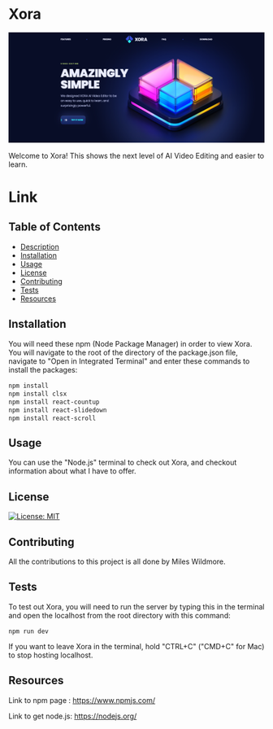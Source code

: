 # Xora

![xora-page.png](public/images/xora-page.png)

Welcome to Xora! This shows the next level of AI Video Editing and easier to learn.

# Link

## Table of Contents
* [Description](#description)
* [Installation](#installation)
* [Usage](#usage)
* [License](#license)
* [Contributing](#contributing)
* [Tests](#tests)
* [Resources](#resources)

## Installation
You will need these npm (Node Package Manager) in order to view Xora. You will navigate to the root of the directory of the package.json file, navigate to "Open in Integrated Terminal" and enter these commands to install the packages:
```
npm install
npm install clsx
npm install react-countup
npm install react-slidedown
npm install react-scroll
```


## Usage
You can use the "Node.js" terminal to check out Xora, and checkout information about what I have to offer.

## License
[![License: MIT](https://img.shields.io/badge/License-MIT-yellow.svg)](https://opensource.org/licenses/MIT)

## Contributing
All the contributions to this project is all done by Miles Wildmore.


## Tests

To test out Xora, you will need to run the server by typing this in the terminal and open the localhost from the root directory with this command:
```
npm run dev

```

If you want to leave Xora in the terminal, hold "CTRL+C" ("CMD+C" for Mac) to stop hosting localhost.

## Resources

Link to npm page : https://www.npmjs.com/

Link to get node.js: https://nodejs.org/